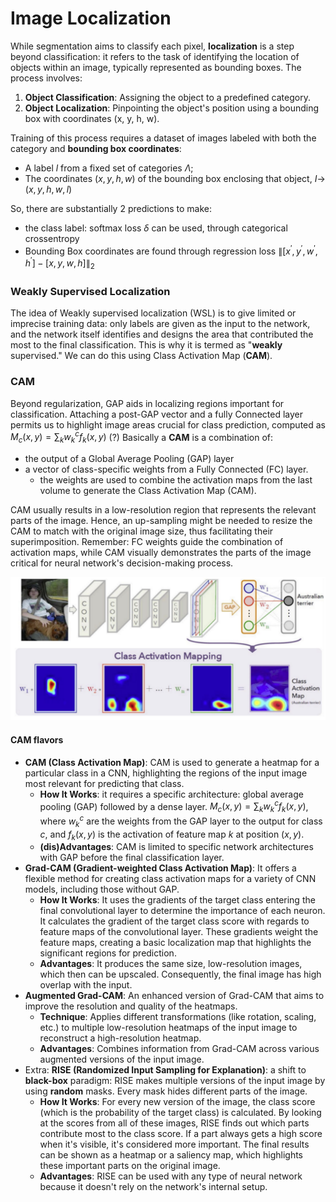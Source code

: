 
# Image Localization

While segmentation aims to classify each pixel, **localization** is a step beyond classification: it refers to the task of identifying the location of objects within an image, typically represented as bounding boxes. The process involves:

1. **Object Classification**: Assigning the object to a predefined category.
2. **Object Localization**: Pinpointing the object's position using a bounding box with coordinates (x, y, h, w).

Training of this process requires a dataset of images labeled with both the category and **bounding box coordinates**:

- A label $l$ from a fixed set of categories $\Lambda$;
- The coordinates $(x, y, h, w)$ of the bounding box enclosing that object, $I \rightarrow$ $(x, y, h, w, l)$

So, there are substantially 2 predictions to make:

- the class label: softmax loss $\delta$ can be used, through categorical crossentropy
- Bounding Box coordinates are found through regression loss $\left\|\left[x^{\prime}, y^{\prime}, w^{\prime}, h^{\prime}\right]-[x, y, w, h]\right\|_2$

### Weakly Supervised Localization

The idea of Weakly supervised localization (WSL) is to give limited or imprecise training data: only labels are given as the input to the network, and the network itself identifies and designs the area that contributed the most to the final classification. This is why it is termed as "**weakly** supervised."
We can do this using Class Activation Map (**CAM**).

### CAM 

Beyond regularization, GAP aids in localizing regions important for classification. Attaching a post-GAP vector and a fully Connected layer permits us to highlight image areas crucial for class prediction, computed as $M_{c}(x, y)=\sum_{k} w_{k}^{c} f_{k}(x, y)$ (?) 
Basically a **CAM** is a combination of:

- the output of a Global Average Pooling (GAP) layer
- a vector of class-specific weights from a Fully Connected (FC) layer.
	- the weights are used to combine the activation maps from the last volume to generate the Class Activation Map (CAM).

CAM usually results in a low-resolution region that represents the relevant parts of the image. Hence, an up-sampling might be needed to resize the CAM to match with the original image size, thus facilitating their superimposition.
Remember: FC weights guide the combination of activation maps, while CAM visually demonstrates the parts of the image critical for neural network's decision-making process.


![](images/f75c3d6be6e50db67a8b5b77adda4c17.png)

#### CAM flavors 

- **CAM (Class Activation Map)**: CAM is used to generate a heatmap for a particular class in a CNN, highlighting the regions of the input image most relevant for predicting that class.
	- **How It Works**: it requires a specific architecture: global average pooling (GAP) followed by a dense layer. $M_c(x, y)=\sum_k w_k^c f_k(x, y)$, where $w_k^c$ are the weights from the GAP layer to the output for class $c$, and $f_k(x, y)$ is the activation of feature map $k$ at position $(x, y)$.
	- **(dis)Advantages**: CAM is limited to specific network architectures with GAP before the final classification layer.
- **Grad-CAM (Gradient-weighted Class Activation Map)**: It offers a flexible method for creating class activation maps for a variety of CNN models, including those without GAP.
	- **How It Works**: It uses the gradients of the target class entering the final convolutional layer to determine the importance of each neuron. It calculates the gradient of the target class score with regards to feature maps of the convolutional layer. These gradients weight the feature maps, creating a basic localization map that highlights the significant regions for prediction.
	- **Advantages**: It produces the same size, low-resolution images, which then can be upscaled. Consequently, the final image has high overlap with the input.
- **Augmented Grad-CAM**: An enhanced version of Grad-CAM that aims to improve the resolution and quality of the heatmaps.
    - **Technique**: Applies different transformations (like rotation, scaling, etc.) to multiple low-resolution heatmaps of the input image to reconstruct a high-resolution heatmap.
    - **Advantages**: Combines information from Grad-CAM across various augmented versions of the input image.
- Extra: **RISE (Randomized Input Sampling for Explanation)**:  a shift to **black-box** paradigm: RISE makes multiple versions of the input image by using **random** masks. Every mask hides different parts of the image.
   - **How It Works**: For every new version of the image, the class score (which is the probability of the target class) is calculated. By looking at the scores from all of these images, RISE finds out which parts contribute most to the class score. If a part always gets a high score when it's visible, it's considered more important. The final results can be shown as a heatmap or a saliency map, which highlights these important parts on the original image.
   - **Advantages**: RISE can be used with any type of neural network because it doesn't rely on the network's internal setup.




